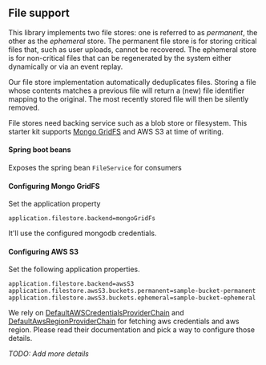 ## File support
This library implements two file stores: one is referred to as _permanent_, the other as the _ephemeral_ 
store. The permanent file store is for storing critical files that, such as user uploads, cannot be recovered. The 
ephemeral store is for non-critical files that can be regenerated by the system either dynamically or via an event replay.   

Our file store implementation automatically deduplicates files. Storing a file whose contents matches 
a previous file will return a (new) file identifier mapping to the original. The most recently stored file will then be
silently removed. 

File stores need backing service such as a blob store or filesystem. This starter kit supports 
[Mongo GridFS](https://docs.mongodb.com/manual/core/gridfs/) and AWS S3 at time of writing.

#### Spring boot beans
Exposes the spring bean `FileService` for consumers

#### Configuring Mongo GridFS
Set the application property
```
application.filestore.backend=mongoGridFs
```
It'll use the configured mongodb credentials.

#### Configuring AWS S3
Set the following application properties.
```
application.filestore.backend=awsS3
application.filestore.awsS3.buckets.permanent=sample-bucket-permanent
application.filestore.awsS3.buckets.ephemeral=sample-bucket-ephemeral
```
We rely on [DefaultAWSCredentialsProviderChain](https://docs.aws.amazon.com/AWSJavaSDK/latest/javadoc/com/amazonaws/auth/DefaultAWSCredentialsProviderChain.html) 
and [DefaultAwsRegionProviderChain](https://docs.aws.amazon.com/AWSJavaSDK/latest/javadoc/com/amazonaws/regions/DefaultAwsRegionProviderChain.html) for fetching aws credentials
and aws region. Please read their documentation and pick a way to configure those details.

*TODO: Add more details*